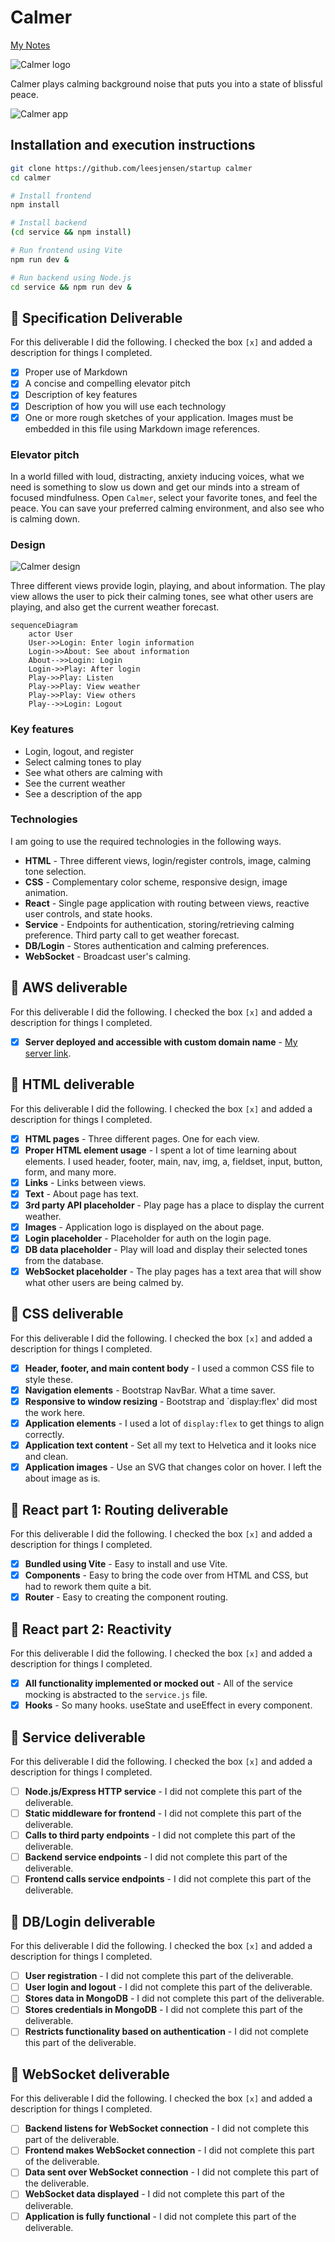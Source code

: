 # Calmer

[My Notes](notes.md)

![Calmer logo](public/logo.svg)

Calmer plays calming background noise that puts you into a state of blissful peace.

![Calmer app](calmer.png)

## Installation and execution instructions

```sh
git clone https://github.com/leesjensen/startup calmer
cd calmer

# Install frontend
npm install

# Install backend
(cd service && npm install)
```

```sh
# Run frontend using Vite
npm run dev &

# Run backend using Node.js
cd service && npm run dev &
```

## 🚀 Specification Deliverable

For this deliverable I did the following. I checked the box `[x]` and added a description for things I completed.

- [x] Proper use of Markdown
- [x] A concise and compelling elevator pitch
- [x] Description of key features
- [x] Description of how you will use each technology
- [x] One or more rough sketches of your application. Images must be embedded in this file using Markdown image references.

### Elevator pitch

In a world filled with loud, distracting, anxiety inducing voices, what we need is something to slow us down and get our minds into a stream of focused mindfulness. Open `Calmer`, select your favorite tones, and feel the peace. You can save your preferred calming environment, and also see who is calming down.

### Design

![Calmer design](calmer-design.png)

Three different views provide login, playing, and about information. The play view allows the user to pick their calming tones, see what other users are playing, and also get the current weather forecast.

```mermaid
sequenceDiagram
    actor User
    User->>Login: Enter login information
    Login->>About: See about information
    About-->>Login: Login
    Login->>Play: After login
    Play->>Play: Listen
    Play->>Play: View weather
    Play->>Play: View others
    Play-->>Login: Logout
```

### Key features

- Login, logout, and register
- Select calming tones to play
- See what others are calming with
- See the current weather
- See a description of the app

### Technologies

I am going to use the required technologies in the following ways.

- **HTML** - Three different views, login/register controls, image, calming tone selection.
- **CSS** - Complementary color scheme, responsive design, image animation.
- **React** - Single page application with routing between views, reactive user controls, and state hooks.
- **Service** - Endpoints for authentication, storing/retrieving calming preference. Third party call to get weather forecast.
- **DB/Login** - Stores authentication and calming preferences.
- **WebSocket** - Broadcast user's calming.

## 🚀 AWS deliverable

For this deliverable I did the following. I checked the box `[x]` and added a description for things I completed.

- [x] **Server deployed and accessible with custom domain name** - [My server link](https://byucsstudent.click).

## 🚀 HTML deliverable

For this deliverable I did the following. I checked the box `[x]` and added a description for things I completed.

- [x] **HTML pages** - Three different pages. One for each view.
- [x] **Proper HTML element usage** - I spent a lot of time learning about elements. I used header, footer, main, nav, img, a, fieldset, input, button, form, and many more.
- [x] **Links** - Links between views.
- [x] **Text** - About page has text.
- [x] **3rd party API placeholder** - Play page has a place to display the current weather.
- [x] **Images** - Application logo is displayed on the about page.
- [x] **Login placeholder** - Placeholder for auth on the login page.
- [x] **DB data placeholder** - Play will load and display their selected tones from the database.
- [x] **WebSocket placeholder** - The play pages has a text area that will show what other users are being calmed by.

## 🚀 CSS deliverable

For this deliverable I did the following. I checked the box `[x]` and added a description for things I completed.

- [x] **Header, footer, and main content body** - I used a common CSS file to style these.
- [x] **Navigation elements** - Bootstrap NavBar. What a time saver.
- [x] **Responsive to window resizing** - Bootstrap and `display:flex' did most the work here.
- [x] **Application elements** - I used a lot of `display:flex` to get things to align correctly.
- [x] **Application text content** - Set all my text to Helvetica and it looks nice and clean.
- [x] **Application images** - Use an SVG that changes color on hover. I left the about image as is.

## 🚀 React part 1: Routing deliverable

For this deliverable I did the following. I checked the box `[x]` and added a description for things I completed.

- [x] **Bundled using Vite** - Easy to install and use Vite.
- [x] **Components** - Easy to bring the code over from HTML and CSS, but had to rework them quite a bit.
- [x] **Router** - Easy to creating the component routing.

## 🚀 React part 2: Reactivity

For this deliverable I did the following. I checked the box `[x]` and added a description for things I completed.

- [x] **All functionality implemented or mocked out** - All of the service mocking is abstracted to the `service.js` file.
- [x] **Hooks** - So many hooks. useState and useEffect in every component.

## 🚀 Service deliverable

For this deliverable I did the following. I checked the box `[x]` and added a description for things I completed.

- [ ] **Node.js/Express HTTP service** - I did not complete this part of the deliverable.
- [ ] **Static middleware for frontend** - I did not complete this part of the deliverable.
- [ ] **Calls to third party endpoints** - I did not complete this part of the deliverable.
- [ ] **Backend service endpoints** - I did not complete this part of the deliverable.
- [ ] **Frontend calls service endpoints** - I did not complete this part of the deliverable.

## 🚀 DB/Login deliverable

For this deliverable I did the following. I checked the box `[x]` and added a description for things I completed.

- [ ] **User registration** - I did not complete this part of the deliverable.
- [ ] **User login and logout** - I did not complete this part of the deliverable.
- [ ] **Stores data in MongoDB** - I did not complete this part of the deliverable.
- [ ] **Stores credentials in MongoDB** - I did not complete this part of the deliverable.
- [ ] **Restricts functionality based on authentication** - I did not complete this part of the deliverable.

## 🚀 WebSocket deliverable

For this deliverable I did the following. I checked the box `[x]` and added a description for things I completed.

- [ ] **Backend listens for WebSocket connection** - I did not complete this part of the deliverable.
- [ ] **Frontend makes WebSocket connection** - I did not complete this part of the deliverable.
- [ ] **Data sent over WebSocket connection** - I did not complete this part of the deliverable.
- [ ] **WebSocket data displayed** - I did not complete this part of the deliverable.
- [ ] **Application is fully functional** - I did not complete this part of the deliverable.
